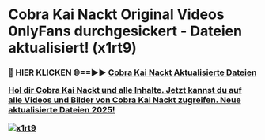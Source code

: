 # Cobra Kai Nackt Original Videos 0nlyFans durchgesickert - Dateien aktualisiert! (x1rt9)

<h3>🔴 HIER KLICKEN 🌐==►► <a href="https://tinyurl.com/h6vf6nb8" rel="nofollow">Cobra Kai Nackt Aktualisierte Dateien

Hol dir Cobra Kai Nackt und alle Inhalte. Jetzt kannst du auf alle Videos und Bilder von Cobra Kai Nackt zugreifen. Neue aktualisierte Dateien 2025!

[![x1rt9](https://i.imgur.com/sD4kR3V.gif)](https://tinyurl.com/h6vf6nb8)
